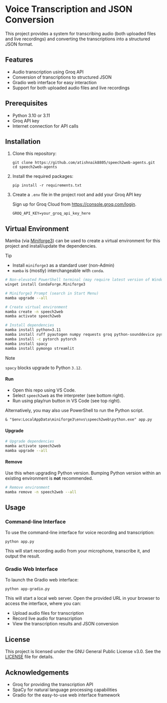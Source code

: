 # Voice Transcription and JSON Conversion

This project provides a system for transcribing audio (both uploaded files and
live recordings) and converting the transcriptions into a structured JSON
format.

## Features

- Audio transcription using Groq API
- Conversion of transcriptions to structured JSON
- Gradio web interface for easy interaction
- Support for both uploaded audio files and live recordings

## Prerequisites

- Python 3.10 or 3.11
- Groq API key
- Internet connection for API calls

## Installation

1. Clone this repository:

   ```
   git clone https://github.com/atishnaik8805/speech2web-agents.git
   cd speech2web-agents
   ```

2. Install the required packages:

   ```
   pip install -r requirements.txt
   ```

3. Create a `.env` file in the project root and add your Groq API key

   Sign up for Groq Cloud from https://console.groq.com/login.

   ```
   GROQ_API_KEY=your_groq_api_key_here
   ```

## Virtual Environment

Mamba (via [Miniforge3](https://github.com/conda-forge/miniforge)) can be used
to create a virtual environment for this project and install/update the
dependencies.

> [!TIP]
>
> - Install `miniforge3` as a standard user (non-Admin)
> - `mamba` is (mostly) interchangeable with `conda`.

```sh
# Non-elevated PowerShell terminal (may require latest version of Windows)
winget install CondaForge.Miniforge3
```

```sh
# Miniforge3 Prompt (search in Start Menu)
mamba upgrade --all

# Create virtual environment
mamba create -n speech2web
mamba activate speech2web

# Install dependencies
mamba install python=3.11
mamba install ruff pyautogen numpy requests groq python-sounddevice pysoundfile gradio
mamba install -c pytorch pytorch
mamba install spacy
mamba install pymongo streamlit
```

> [!NOTE]
>
> `spacy` blocks upgrade to Python `3.12`.

#### Run

- Open this repo using VS Code.
- Select `speech2web` as the interpreter (see bottom right).
- Run using play/run button in VS Code (see top right).

Alternatively, you may also use PowerShell to run the Python script.

```ps
& "$env:LocalAppData\miniforge3\envs\speech2web\python.exe" app.py
```

#### Upgrade

```sh
# Upgrade dependencies
mamba activate speech2web
mamba upgrade --all
```

#### Remove

Use this when upgrading Python version. Bumping Python version within an
existing environment is **not** recommended.

```sh
# Remove environment
mamba remove -n speech2web --all
```

## Usage

### Command-line Interface

To use the command-line interface for voice recording and transcription:

```
python app.py
```

This will start recording audio from your microphone, transcribe it, and output
the result.

### Gradio Web Interface

To launch the Gradio web interface:

```
python app-gradio.py
```

This will start a local web server. Open the provided URL in your browser to
access the interface, where you can:

- Upload audio files for transcription
- Record live audio for transcription
- View the transcription results and JSON conversion

## License

This project is licensed under the GNU General Public License v3.0. See the
[LICENSE](LICENSE) file for details.

## Acknowledgements

- Groq for providing the transcription API
- SpaCy for natural language processing capabilities
- Gradio for the easy-to-use web interface framework
